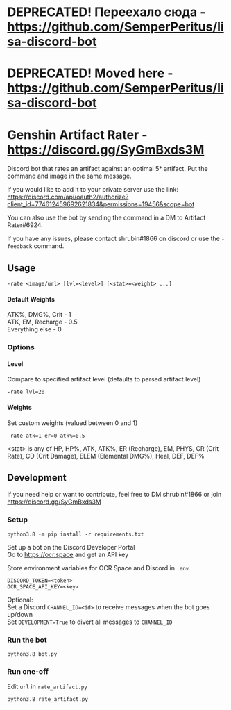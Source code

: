 # DEPRECATED! Переехало сюда - https://github.com/SemperPeritus/lisa-discord-bot
# DEPRECATED! Moved here - https://github.com/SemperPeritus/lisa-discord-bot

# Genshin Artifact Rater - https://discord.gg/SyGmBxds3M

Discord bot that rates an artifact against an optimal 5* artifact. Put the command and image in the same message.

If you would like to add it to your private server use the link: \
https://discord.com/api/oauth2/authorize?client_id=774612459692621834&permissions=19456&scope=bot

You can also use the bot by sending the command in a DM to Artifact Rater#6924.

If you have any issues, please contact shrubin#1866 on discord or use the `-feedback` command.

## Usage

```
-rate <image/url> [lvl=<level>] [<stat>=<weight> ...]
```

#### Default Weights

ATK%, DMG%, Crit - 1 \
ATK, EM, Recharge - 0.5 \
Everything else - 0

### Options
#### Level
Compare to specified artifact level (defaults to parsed artifact level)
```
-rate lvl=20
```

#### Weights
Set custom weights (valued between 0 and 1)
```
-rate atk=1 er=0 atk%=0.5
```
\<stat> is any of HP, HP%, ATK, ATK%, ER (Recharge), EM, PHYS, CR (Crit Rate), CD (Crit Damage), ELEM (Elemental DMG%), Heal, DEF, DEF%

## Development
If you need help or want to contribute, feel free to DM shrubin#1866 or join https://discord.gg/SyGmBxds3M

### Setup
```
python3.8 -m pip install -r requirements.txt
```

Set up a bot on the Discord Developer Portal \
Go to https://ocr.space and get an API key

Store environment variables for OCR Space and Discord in `.env`
```
DISCORD_TOKEN=<token>
OCR_SPACE_API_KEY=<key>
```

Optional: \
Set a Discord `CHANNEL_ID=<id>` to receive messages when the bot goes up/down \
Set `DEVELOPMENT=True` to divert all messages to `CHANNEL_ID`

### Run the bot
```
python3.8 bot.py
```

### Run one-off
Edit `url` in `rate_artifact.py`
```
python3.8 rate_artifact.py
```
